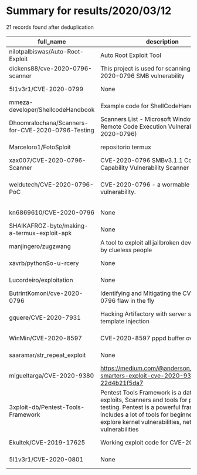 
# Summary for results/2020/03/12
    
21 records found after deduplication

| full_name | description | html_url | matched_list | matched_count | pushed_at | size | stargazers_count | language | forks_count |
|---------------------------------------------------|---------------------------------------------------------------------------------------------------------------------------------------------------------------------------------------------------------------------------------------|----------------------------------------------------------------------|-------------------------------------------|-----------------|---------------------------|--------|--------------------|------------|---------------|
| nilotpalbiswas/Auto-Root-Exploit | Auto Root Exploit Tool | https://github.com/nilotpalbiswas/Auto-Root-Exploit | ['exploit'] | 1 | 2020-03-12 20:05:05+00:00 | 45 | 500 | Shell | 165 |
| dickens88/cve-2020-0796-scanner | This project is used for scanning cve-2020-0796 SMB vulnerability | https://github.com/dickens88/cve-2020-0796-scanner | ['cve-2'] | 1 | 2020-03-12 02:49:10+00:00 | 2 | 10 | Python | 10 |
| 5l1v3r1/CVE-2020-0799 | None | https://github.com/5l1v3r1/CVE-2020-0799 | ['cve-2'] | 1 | 2020-03-12 17:50:19+00:00 | 0 | 0 | | 0 |
| mmeza-developer/ShellcodeHandbook | Example code for ShellCodeHandbook | https://github.com/mmeza-developer/ShellcodeHandbook | ['shellcode'] | 1 | 2020-03-12 20:04:12+00:00 | 120 | 0 | C | 0 |
| Dhoomralochana/Scanners-for-CVE-2020-0796-Testing | Scanners List - Microsoft Windows SMBv3 Remote Code Execution Vulnerability (CVE-2020-0796) | https://github.com/Dhoomralochana/Scanners-for-CVE-2020-0796-Testing | ['cve-2', 'remote code execution'] | 2 | 2020-03-12 16:44:46+00:00 | 4 | 0 | nan | 0 |
| Marceloro1/FotoSploit | repositorio termux | https://github.com/Marceloro1/FotoSploit | ['sploit'] | 1 | 2020-03-12 16:14:06+00:00 | 0 | 0 | nan | 0 |
| xax007/CVE-2020-0796-Scanner | CVE-2020-0796 SMBv3.1.1 Compression Capability Vulnerability Scanner | https://github.com/xax007/CVE-2020-0796-Scanner | ['cve-2'] | 1 | 2020-03-12 15:46:06+00:00 | 2 | 0 | | 1 |
| weidutech/CVE-2020-0796-PoC | CVE-2020-0796 - a wormable SMBv3 vulnerability. | https://github.com/weidutech/CVE-2020-0796-PoC | ['cve poc', 'cve-2', 'vulnerability poc'] | 3 | 2020-03-12 13:12:14+00:00 | 1 | 0 | | 0 |
| kn6869610/CVE-2020-0796 | None | https://github.com/kn6869610/CVE-2020-0796 | ['cve-2'] | 1 | 2020-03-12 03:19:51+00:00 | 5 | 0 | Python | 1 |
| SHAIKAFROZ-byte/making-a-termux-exploit-apk | None | https://github.com/SHAIKAFROZ-byte/making-a-termux-exploit-apk | ['exploit'] | 1 | 2020-03-12 02:56:25+00:00 | 1 | 0 | | 1 |
| manjingero/zugzwang | A tool to exploit all jailbroken devices owned by clueless people | https://github.com/manjingero/zugzwang | ['exploit'] | 1 | 2020-03-12 17:35:30+00:00 | 23 | 24 | Python | 8 |
| xavrb/pythonSo-u-rcery | None | https://github.com/xavrb/pythonSo-u-rcery | ['rce'] | 1 | 2020-03-12 19:17:10+00:00 | 44 | 0 | Python | 0 |
| Lucordeiro/exploitation | None | https://github.com/Lucordeiro/exploitation | ['exploit'] | 1 | 2020-03-12 00:18:15+00:00 | 0 | 0 | | 0 |
| ButrintKomoni/cve-2020-0796 | Identifying and Mitigating the CVE-2020–0796 flaw in the fly | https://github.com/ButrintKomoni/cve-2020-0796 | ['0day', 'cve-2'] | 2 | 2020-03-12 10:19:35+00:00 | 8 | 10 | Python | 8 |
| gquere/CVE-2020-7931 | Hacking Artifactory with server side template injection | https://github.com/gquere/CVE-2020-7931 | ['cve-2', 'exploit', 'rce'] | 3 | 2020-03-12 06:55:39+00:00 | 6 | 42 | Python | 14 |
| WinMin/CVE-2020-8597 | CVE-2020-8597 pppd buffer overflow poc | https://github.com/WinMin/CVE-2020-8597 | ['cve poc', 'cve-2'] | 2 | 2020-03-12 11:10:31+00:00 | 466 | 38 | Python | 5 |
| saaramar/str_repeat_exploit | None | https://github.com/saaramar/str_repeat_exploit | ['exploit'] | 1 | 2020-03-12 23:48:37+00:00 | 1608 | 20 | Rust | 1 |
| migueltarga/CVE-2020-9380 | https://medium.com/@anderson_pablo/iptv-smarters-exploit-cve-2020-9380-22d4b21f5da7 | https://github.com/migueltarga/CVE-2020-9380 | ['cve-2', 'exploit'] | 2 | 2020-03-12 02:25:31+00:00 | 9012 | 13 | PHP | 12 |
| 3xploit-db/Pentest-Tools-Framework | Pentest Tools Framework is a database of exploits, Scanners and tools for penetration testing. Pentest is a powerful framework includes a lot of tools for beginners. You can explore kernel vulnerabilities, network vulnerabilities | https://github.com/3xploit-db/Pentest-Tools-Framework | ['exploit'] | 1 | 2020-03-12 09:06:05+00:00 | 27961 | 58 | Python | 17 |
| Ekultek/CVE-2019-17625 | Working exploit code for CVE-2019-17625 | https://github.com/Ekultek/CVE-2019-17625 | ['cve-2', 'exploit'] | 2 | 2020-03-12 18:22:19+00:00 | 9 | 17 | Python | 6 |
| 5l1v3r1/CVE-2020-0801 | None | https://github.com/5l1v3r1/CVE-2020-0801 | ['cve-2'] | 1 | 2020-03-12 14:45:49+00:00 | 1 | 0 | | 0 |
